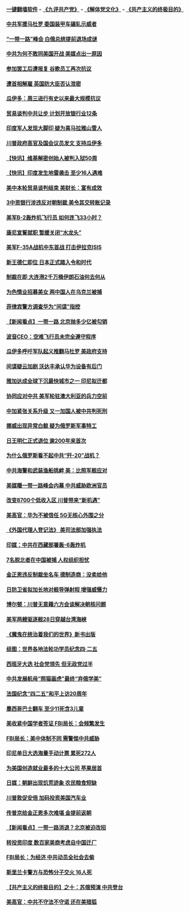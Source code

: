 #### [一键翻墙软件](https://github.com/gfw-breaker/nogfw/blob/master/README.md?t=05020339) -  [《九评共产党》](https://github.com/gfw-breaker/9ping.md?t=05020339) - [《解体党文化》](https://github.com/gfw-breaker/jtdwh.md?t=05020339) - [《共产主义的终极目的》](https://github.com/gfw-breaker/gczydzjmd.md?t=05020339)

#### [中共军援马杜罗 委国装甲车碾轧示威者](../pages/nsc418/n11227679.md?t=05020339) 

#### [“一带一路”峰会 白俄总统提前退场成谜](../pages/nsc418/n11208197.md?t=05020339) 

#### [中共为何不敢同美国开战 美媒点出一原因](../pages/nsc418/n11227472.md?t=05020339) 

#### [参加罢工后遭报复 谷歌员工再次抗议](../pages/nsc418/n11227242.md?t=05020339) 

#### [遭首相解雇 英国防大臣否认泄密](../pages/nsc418/n11227379.md?t=05020339) 

#### [瓜伊多：周三进行有史以来最大规模抗议](../pages/nsc418/n11227119.md?t=05020339) 

#### [贸易谈判中共让步 计划开放银行业12条](../pages/nsc418/n11227053.md?t=05020339) 

#### [印度军人发现大脚印 疑为喜马拉雅山雪人](../pages/nsc418/n11226904.md?t=05020339) 

#### [川普政府高官及国会议员发文 支持瓜伊多](../pages/nsc418/n11226605.md?t=05020339) 

#### [【快讯】维基解密创始人被判入狱50周](../pages/nsc418/n11226601.md?t=05020339) 

#### [【快讯】印度发生地雷袭击 至少16人遇难](../pages/nsc418/n11226583.md?t=05020339) 

#### [美中本轮贸易谈判结束 美财长：富有成效](../pages/nsc418/n11226466.md?t=05020339) 

#### [3中资银行涉违反对朝制裁 美令其交转账记录](../pages/nsc418/n11226285.md?t=05020339) 

#### [美军B-2轰炸机飞行员 如何连飞33小时？](../pages/nsc418/n11226241.md?t=05020339) 

#### [康尼宣誓就职 暂缓关闭“水龙头”](../pages/nsc418/n11226024.md?t=05020339) 

#### [美军F-35A战机中东首战 打击伊拉克ISIS](../pages/nsc418/n11225663.md?t=05020339) 

#### [新王德仁即位 日本正式踏入令和时代](../pages/nsc418/n11225925.md?t=05020339) 

#### [制裁在即 大连港2千万桶伊朗石油何去何从](../pages/nsc418/n11225276.md?t=05020339) 

#### [为色情业招募美女 两中国人在乌克兰被捕](../pages/nsc418/n11225138.md?t=05020339) 

#### [菲律宾警方调查华为“间谍”指控](../pages/nsc418/n11225052.md?t=05020339) 

#### [【新闻看点】一带一路 北京抛多少亿被勾销](../pages/nsc418/n11224834.md?t=05020339) 

#### [波音CEO：空难飞行员未完全遵守程序](../pages/nsc418/n11224825.md?t=05020339) 

#### [瓜伊多呼吁军队起义推翻马杜罗 美政府支持](../pages/nsc418/n11224901.md?t=05020339) 

#### [间谍疑云加剧 沃达丰承认华为设备有后门](../pages/nsc418/n11224659.md?t=05020339) 

#### [雅加达成全球下沉最快城市之一 印尼拟迁都](../pages/nsc418/n11224133.md?t=05020339) 

#### [协同应对中共 美军轮驻澳大利亚的兵力空前](../pages/nsc418/n11224434.md?t=05020339) 

#### [中加紧张关系升级 又一加国人被中共判死刑](../pages/nsc418/n11224222.md?t=05020339) 

#### [挪威出现异常白鲸 疑为俄罗斯军事特工](../pages/nsc418/n11224062.md?t=05020339) 

#### [日王明仁正式退位 逾200年来首次](../pages/nsc418/n11223899.md?t=05020339) 

#### [为什么俄罗斯看不起中共“歼-20”战机？](../pages/nsc418/n11223809.md?t=05020339) 

#### [中共海警和武装渔船挑衅 美：比照军舰应对](../pages/nsc418/n11223762.md?t=05020339) 

#### [美媒曝一带一路峰会内幕 中共威胁欧洲官员](../pages/nsc418/n11222562.md?t=05020339) 

#### [改变8700个低收入区 川普带来“新机遇”](../pages/nsc418/n11222439.md?t=05020339) 

#### [美高官：华为不被信任 5G无核心外围之分](../pages/nsc418/n11222434.md?t=05020339) 

#### [《外国代理人登记法》 美司法部加强执法](../pages/nsc418/n11222390.md?t=05020339) 

#### [印媒：中共在西藏部署轰-6轰炸机](../pages/nsc418/n11221966.md?t=05020339) 

#### [7名脱北者在中国被捕 人权组织担忧](../pages/nsc418/n11221944.md?t=05020339) 

#### [金正恩违反制裁坐名车 德制造商：没卖给他](../pages/nsc418/n11221862.md?t=05020339) 

#### [日防卫省拟加长地对舰导弹射程 增强威慑力](../pages/nsc418/n11221633.md?t=05020339) 

#### [博尔顿：川普无意藉六方会谈解决朝核问题](../pages/nsc418/n11221213.md?t=05020339) 

#### [美军两艘驱逐舰28日穿越台湾海峡](../pages/nsc418/n11220534.md?t=05020339) 

#### [《魔鬼在统治着我们的世界》新书出版](../pages/nsc418/n11206636.md?t=05020339) 

#### [组图：世界各地法轮功学员纪念四‧二五](../pages/nsc418/n11203328.md?t=05020339) 

#### [西班牙大选 社会党领先 但无政党过半](../pages/nsc418/n11220267.md?t=05020339) 

#### [中共发展航母“照猫画虎”最终“弃俄学美”](../pages/nsc418/n11220151.md?t=05020339) 

#### [法国纪念“四二五”和平上访20周年](../pages/nsc418/n11219882.md?t=05020339) 

#### [墨西哥巴士翻车 至少11死含3儿童](../pages/nsc418/n11220073.md?t=05020339) 

#### [美收紧中国学者签证 FBI局长：会频繁发生](../pages/nsc418/n11219985.md?t=05020339) 

#### [FBI局长：美中体制不同 需警惕中共威胁](../pages/nsc418/n11218409.md?t=05020339) 

#### [印尼单日大选海量手动计票 累死272人](../pages/nsc418/n11219625.md?t=05020339) 

#### [为美国创造就业最多的十大公司 苹果居首](../pages/nsc418/n11216870.md?t=05020339) 

#### [日媒：朝鲜出现饥荒迹象 农民粮食短缺](../pages/nsc418/n11218950.md?t=05020339) 

#### [川普敦促安倍 加码投资美国汽车业](../pages/nsc418/n11218505.md?t=05020339) 

#### [传普京给金正恩多次难堪 金提前返朝](../pages/nsc418/n11218286.md?t=05020339) 

#### [【新闻看点】一带一路消退？北京被迫改招](../pages/nsc418/n11217837.md?t=05020339) 

#### [转投资印度 数百家美商考虑自中国迁厂](../pages/nsc418/n11218089.md?t=05020339) 

#### [FBI局长：为经济 中共动员全社会去偷](../pages/nsc418/n11217723.md?t=05020339) 

#### [斯里兰卡警方与恐怖分子交火 16人死](../pages/nsc418/n11217767.md?t=05020339) 

#### [【共产主义的终极目的】之十：苏俄预演 中共登台](../pages/nsc418/n11118424.md?t=05020339) 

#### [美高官：中共不守法不守诺 还在美猎狐](../pages/nsc418/n11215821.md?t=05020339) 

